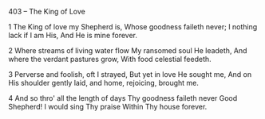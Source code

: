 403 – The King of Love


1
The King of love my Shepherd is,
Whose goodness faileth never;
I nothing lack if I am His,
And He is mine forever.

2
Where streams of living water flow
My ransomed soul He leadeth,
And where the verdant pastures grow,
With food celestial feedeth.

3
Perverse and foolish, oft I strayed,
But yet in love He sought me,
And on His shoulder gently laid,
and home, rejoicing, brought me.

4
And so thro' all the length of days
Thy goodness faileth never
Good Shepherd!  I would sing Thy praise
Within Thy house forever.
